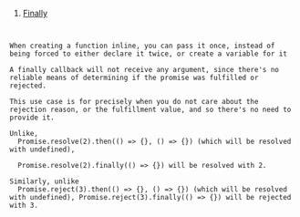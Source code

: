 1. [Finally](examples/ECMA2018/finally.js)

```promise.finally(func) is similar to promise.then(func, func), but is different in a few critical ways:


When creating a function inline, you can pass it once, instead of being forced to either declare it twice, or create a variable for it

A finally callback will not receive any argument, since there's no reliable means of determining if the promise was fulfilled or rejected. 

This use case is for precisely when you do not care about the rejection reason, or the fulfillment value, and so there's no need to provide it.

Unlike,
  Promise.resolve(2).then(() => {}, () => {}) (which will be resolved with undefined), 
  
  Promise.resolve(2).finally(() => {}) will be resolved with 2.
  
Similarly, unlike 
  Promise.reject(3).then(() => {}, () => {}) (which will be resolved with undefined), Promise.reject(3).finally(() => {}) will be rejected with 3.
```
